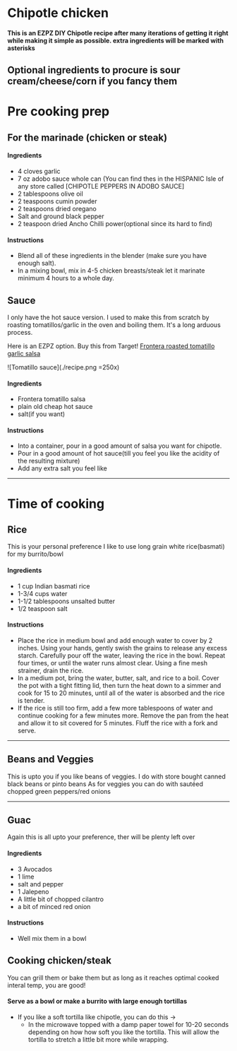 # Chipotle chicken

#### This is an EZPZ DIY Chipotle recipe after many iterations of getting it right while making it simple as possible. extra ingredients will be marked with asterisks

## Optional ingredients to procure is sour cream/cheese/corn if you fancy them

# Pre cooking prep

## For the marinade (chicken or steak)

#### Ingredients

- 4 cloves garlic
- 7 oz adobo sauce whole can (You can find thes in the HISPANIC Isle of any store called [CHIPOTLE PEPPERS IN ADOBO SAUCE]
- 2 tablespoons olive oil
- 2 teaspoons cumin powder
- 2 teaspoons dried oregano
- Salt and ground black pepper
- 2 teaspoon dried Ancho Chilli power(optional since its hard to find)

#### Instructions

- Blend all of these ingredients in the blender (make sure you have enough salt).
- In a mixing bowl, mix in 4-5 chicken breasts/steak let it marinate minimum 4 hours to a whole day.

## Sauce

I only have the hot sauce version.
I used to make this from scratch by roasting tomatillos/garlic in the oven and boiling them. It's a long arduous process.

Here is an EZPZ option. Buy this from Target!
[Frontera roasted tomatillo garlic salsa](https://www.target.com/p/frontera-chipotle-salsa-16-oz/-/A-14907536)

![Tomatillo sauce](./recipe.png =250x)

#### Ingredients

- Frontera tomatillo salsa
- plain old cheap hot sauce
- salt(if you want)

#### Instructions

- Into a container, pour in a good amount of salsa you want for chipotle.
- Pour in a good amount of hot sauce(till you feel you like the acidity of the resulting mixture)
- Add any extra salt you feel like

---

# Time of cooking

## Rice

This is your personal preference
I like to use long grain white rice(basmati) for my burrito/bowl

#### Ingredients

- 1 cup Indian basmati rice
- 1-3/4 cups water
- 1-1/2 tablespoons unsalted butter
- 1/2 teaspoon salt

#### Instructions

- Place the rice in medium bowl and add enough water to cover by 2 inches. Using your hands, gently swish the grains to release any excess starch. Carefully pour off the water, leaving the rice in the bowl. Repeat four times, or until the water runs almost clear. Using a fine mesh strainer, drain the rice.
- In a medium pot, bring the water, butter, salt, and rice to a boil. Cover the pot with a tight fitting lid, then turn the heat down to a simmer and cook for 15 to 20 minutes, until all of the water is absorbed and the rice is tender.
- If the rice is still too firm, add a few more tablespoons of water and continue cooking for a few minutes more. Remove the pan from the heat and allow it to sit covered for 5 minutes. Fluff the rice with a fork and serve.

---

## Beans and Veggies

This is upto you if you like beans of veggies.
I do with store bought canned black beans or pinto beans
As for veggies you can do with sautéed chopped green peppers/red onions

---

## Guac

Again this is all upto your preference, ther will be plenty left over

#### Ingredients

- 3 Avocados
- 1 lime
- salt and pepper
- 1 Jalepeno
- A little bit of chopped cilantro
- a bit of minced red onion

#### Instructions

- Well mix them in a bowl

## Cooking chicken/steak

You can grill them or bake them but as long as it reaches optimal cooked interal temp, you are good!

#### Serve as a bowl or make a burrito with large enough tortillas

- If you like a soft tortilla like chipotle, you can do this ->
  - In the microwave topped with a damp paper towel for 10-20 seconds depending on how how soft you like the tortilla. This will allow the tortilla to stretch a little bit more while wrapping.
